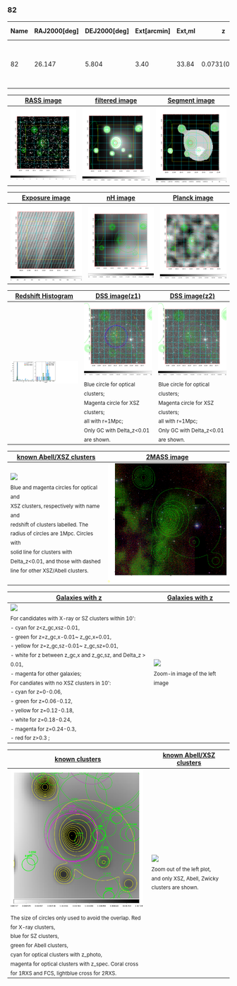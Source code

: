 <div STYLE="page-break-after: always;"></div>

### 82

|Name|RAJ2000[deg]|DEJ2000[deg] |Ext[arcmin]| Ext,ml | z | z_src| C|GC(XSZ,Delta_z<0.01)| GC(OPT,Delta_z<0.01)|GC| R_sig[arcmin] | R500[arcmin] | R500[Mpc]| CRsig[c/s] | CR500[c/s] |L500[1E44 erg/s]|F500[1E-12 erg/s/cm^2]| M500[1E14 Msun]|Tx[keV]|Cnt_sig|Beta|Rc[arcmin]|Comment|Alias|
|---|---|---|---|---|---|------|---|--------|---------|----------|---|---|---|---|---|---|---|---|---|---|---|---|---|---|
|82| 26.147| 5.804| 3.40| 33.84| 0.0731(0.006)| z1, z_xsz| B| F20, L03, SPI| A, W| A, F20, L03, N, SPI, W| 28.156| 10.077| 0.841| 0.288(0.060)| 0.260(0.054)| 0.607(0.114)| 4.651(0.876)| 1.81(0.17)| 3.16(0.19)| 129.4| 0.516(-0.012+0.026)| 4.150(-0.458+0.633)| -| t157|

|[RASS image](../image/82/82_img.pdf)|[filtered image](../image/82/82_fil.pdf)|[Segment image](../image/82/82_seg.pdf)|
|-------------------|--------------------|-------------------|
| <img src="../image/82/82_img.png" width="300">  | <img src="../image/82/82_fil.png" width="300">   | <img src="../image/82/82_seg.png" width="300">  |

|[Exposure image](../image/82/82_mex.pdf)| [nH image](../image/82/82_nh.pdf)| [Planck image](../image/82/82_p.pdf)|
|-------------------|--------------------|-------------------|
|<img src="../image/82/82_mex.png" width="300">   | <img src="../image/82/82_nh.png" width="300">    | <img src="../image/82/82_p.png" width="300"> |

|[Redshift Histogram](../image/82/82_zg.pdf) | [DSS image(z1)](../image/82/82_dss_z1.pdf)      |  [DSS image(z2)](../image/82/82_dss_z2.pdf)    |
|-------------------|--------------------|-------------------|
|<img src="../image/82/82_zg.png" width="300"> |<img src="../image/82/82_dss_z1.png" width="300"> <sub><br>Blue circle for optical clusters; <br>Magenta circle for XSZ clusters; <br>all with r=1Mpc; <br>Only GC with Delta_z<0.01 are shown. </sub>| <img src="../image/82/82_dss_z2.png" width="300"><sub><br>Blue circle for optical clusters; <br>Magenta circle for XSZ clusters; <br>all with r=1Mpc; <br>Only GC with Delta_z<0.01 are shown. </sub> |

|[known Abell/XSZ clusters](../image/82/82_m.pdf) | [2MASS image](../image/82/82_2mass.pdf)      |
|-------------------|-------------------|
|<img src=../image/82/82_m.png width="300"> <br><sub>Blue and magenta circles for optical and <br>XSZ clusters, respectively with name and <br>redshift of clusters labelled. The <br>radius of circles are 1Mpc. Circles with <br>solid line for clusters with <br>Delta_z<0.01, and those with dashed <br>line for other XSZ/Abell clusters.        </sub>|<img src="../image/82/82_2mass.png" width="300">  |

|[Galaxies with z](../image/82/82_opt_ned.pdf) |[Galaxies with z](../image/82/82_opt_ned_zoom.pdf) |
|-------------------|-------------------|
| <img src=../image/82/82_opt_ned.png width="300"> <br><sub> For candidates with X-ray or SZ clusters within 10': <br> - cyan for z<z_gc,xsz-0.01, <br> - green for z=z_gc,x-0.01~ z_gc,x+0.01, <br> - yellow for z=z_gc,sz-0.01~ z_gc,sz+0.01, <br> - white for z between z_gc,x and z_gc,sz, and Delta_z > 0.01, <br> - magenta for other galaxies; <br>For candiates with no XSZ clusters in 10': <br> - cyan for z=0-0.06, <br> - green for z=0.06-0.12, <br> - yellow for z=0.12-0.18, <br> - white for z=0.18-0.24, <br> - magenta for z=0.24-0.3, <br> - red for z>0.3 ;  </sub>|<img src=../image/82/82_opt_ned_zoom.png width="300">  <br><sub> Zoom-in image of the left image</sub>|

|[known clusters](../image/82/82_gc.pdf) |[known Abell/XSZ clusters](../image/82/82_gc_large.pdf) |
|-------------------|-------------------|
| <img src=../image/82/82_gc.png width="300"> <br><sub> The size of circles only used to avoid the overlap. Red for X-ray clusters, <br> blue for SZ clusters, <br> green for Abell clusters, <br> cyan for optical clusters with z_photo, <br> magenta for optical clusters with z_spec. Coral cross for 1RXS and FCS, lightblue cross for 2RXS. </sub>|<img src=../image/82/82_gc_large.png width="300"> <br><sub> Zoom out of the left plot, <br> and only XSZ, Abell, Zwicky clusters are shown. </sub> |



